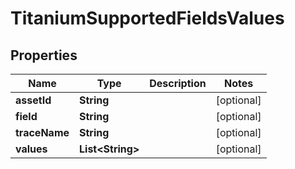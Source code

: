 

# TitaniumSupportedFieldsValues


## Properties

| Name | Type | Description | Notes |
|------------ | ------------- | ------------- | -------------|
|**assetId** | **String** |  |  [optional] |
|**field** | **String** |  |  [optional] |
|**traceName** | **String** |  |  [optional] |
|**values** | **List&lt;String&gt;** |  |  [optional] |



